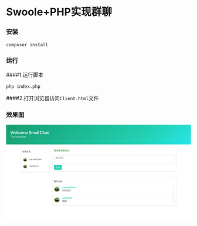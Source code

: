 # Swoole+PHP实现群聊
### 安装
```
composer install
```

### 运行
####1.运行脚本
```
php index.php  
```

####2.打开浏览器访问```Client.html```文件

### 效果图
![image](https://github.com/LaravelChen/SmallChat/raw/master/Image/screen.png)

